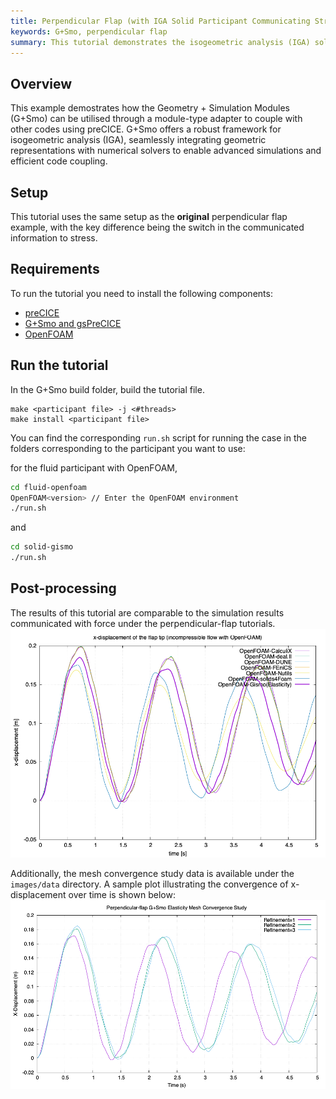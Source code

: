 ```yaml
---
title: Perpendicular Flap (with IGA Solid Participant Communicating Stress Data)
keywords: G+Smo, perpendicular flap
summary: This tutorial demonstrates the isogeometric analysis (IGA) solid solver version of the “Perpendicular Flap” tutorial. It focuses on using G+Smo to handle solid-structure interactions by exchanging stress data during simulations.
---
```



## Overview

This example demostrates how the Geometry + Simulation Modules (G+Smo) can be utilised through a module-type adapter to couple with other codes using preCICE. G+Smo offers a robust framework for isogeometric analysis (IGA), seamlessly integrating geometric representations with numerical solvers to enable advanced simulations and efficient code coupling.

## Setup
This tutorial uses the same setup as the **original** perpendicular flap example, with the key difference being the switch in the communicated information to stress. 

## Requirements

To run the tutorial you need to install the following components:
- [preCICE](https://precice.org/quickstart.html)
- [G+Smo and gsPreCICE](https://github.com/gismo/gismo)
- [OpenFOAM](https://openfoam.org/download/)

## Run the tutorial

In the G+Smo build folder, build the tutorial file.

```
make <participant file> -j <#threads>
make install <participant file> 
```


You can find the corresponding `run.sh` script for running the case in the folders corresponding to the participant you want to use:

for the fluid participant with OpenFOAM, 
```bash
cd fluid-openfoam
OpenFOAM<version> // Enter the OpenFOAM environment
./run.sh
```

and

```bash
cd solid-gismo
./run.sh
```

## Post-processing
The results of this tutorial are comparable to the simulation results communicated with force under the perpendicular-flap tutorials.
![G+Smo stress](https://github.com/Crazy-Rich-Meghan/tutorials/blob/perpendicular-flap-gismo-elasticity-stress/perpendicular-flap-stress/images/tutorials-perpendicular-flap-displacement-openfoam-gismo-elasticity.png)

Additionally, the mesh convergence study data is available under the `images/data` directory. A sample plot illustrating the convergence of x-displacement over time is shown below:
![G+Smo converfence](https://github.com/Crazy-Rich-Meghan/tutorials/blob/perpendicular-flap-gismo-elasticity-stress/perpendicular-flap-stress/images/x_displacement_vs_time.png)
